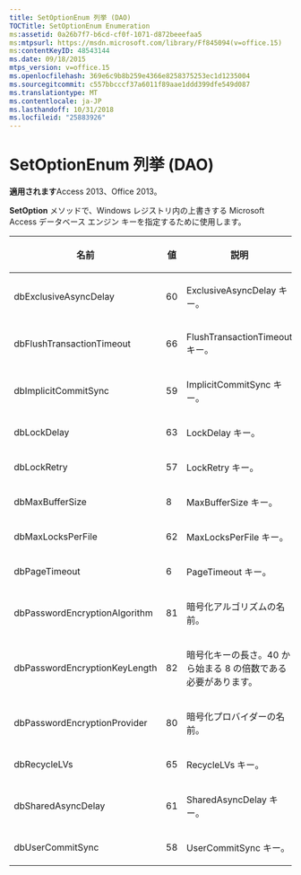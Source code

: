 ```yaml
---
title: SetOptionEnum 列挙 (DAO)
TOCTitle: SetOptionEnum Enumeration
ms:assetid: 0a26b7f7-b6cd-cf0f-1071-d872beeefaa5
ms:mtpsurl: https://msdn.microsoft.com/library/Ff845094(v=office.15)
ms:contentKeyID: 48543144
ms.date: 09/18/2015
mtps_version: v=office.15
ms.openlocfilehash: 369e6c9b8b259e4366e8258375253ec1d1235004
ms.sourcegitcommit: c557bbcccf37a6011f89aae1ddd399dfe549d087
ms.translationtype: MT
ms.contentlocale: ja-JP
ms.lasthandoff: 10/31/2018
ms.locfileid: "25883926"
---
```

# <a name="setoptionenum-enumeration-dao"></a>SetOptionEnum 列挙 (DAO)


**適用されます**Access 2013、Office 2013。

**SetOption** メソッドで、Windows レジストリ内の上書きする Microsoft Access データベース エンジン キーを指定するために使用します。

<table>
<colgroup>
<col style="width: 33%" />
<col style="width: 33%" />
<col style="width: 33%" />
</colgroup>
<thead>
<tr class="header">
<th><p>名前</p></th>
<th><p>値</p></th>
<th><p>説明</p></th>
</tr>
</thead>
<tbody>
<tr class="odd">
<td><p>dbExclusiveAsyncDelay</p></td>
<td><p>60</p></td>
<td><p>ExclusiveAsyncDelay キー。</p></td>
</tr>
<tr class="even">
<td><p>dbFlushTransactionTimeout</p></td>
<td><p>66</p></td>
<td><p>FlushTransactionTimeout キー。</p></td>
</tr>
<tr class="odd">
<td><p>dbImplicitCommitSync</p></td>
<td><p>59</p></td>
<td><p>ImplicitCommitSync キー。</p></td>
</tr>
<tr class="even">
<td><p>dbLockDelay</p></td>
<td><p>63</p></td>
<td><p>LockDelay キー。</p></td>
</tr>
<tr class="odd">
<td><p>dbLockRetry</p></td>
<td><p>57</p></td>
<td><p>LockRetry キー。</p></td>
</tr>
<tr class="even">
<td><p>dbMaxBufferSize</p></td>
<td><p>8</p></td>
<td><p>MaxBufferSize キー。</p></td>
</tr>
<tr class="odd">
<td><p>dbMaxLocksPerFile</p></td>
<td><p>62</p></td>
<td><p>MaxLocksPerFile キー。</p></td>
</tr>
<tr class="even">
<td><p>dbPageTimeout</p></td>
<td><p>6</p></td>
<td><p>PageTimeout キー。</p></td>
</tr>
<tr class="odd">
<td><p>dbPasswordEncryptionAlgorithm</p></td>
<td><p>81</p></td>
<td><p>暗号化アルゴリズムの名前。</p></td>
</tr>
<tr class="even">
<td><p>dbPasswordEncryptionKeyLength</p></td>
<td><p>82</p></td>
<td><p>暗号化キーの長さ。40 から始まる 8 の倍数である必要があります。</p></td>
</tr>
<tr class="odd">
<td><p>dbPasswordEncryptionProvider</p></td>
<td><p>80</p></td>
<td><p>暗号化プロバイダーの名前。</p></td>
</tr>
<tr class="even">
<td><p>dbRecycleLVs</p></td>
<td><p>65</p></td>
<td><p>RecycleLVs キー。</p></td>
</tr>
<tr class="odd">
<td><p>dbSharedAsyncDelay</p></td>
<td><p>61</p></td>
<td><p>SharedAsyncDelay キー。</p></td>
</tr>
<tr class="even">
<td><p>dbUserCommitSync</p></td>
<td><p>58</p></td>
<td><p>UserCommitSync キー。</p></td>
</tr>
</tbody>
</table>

